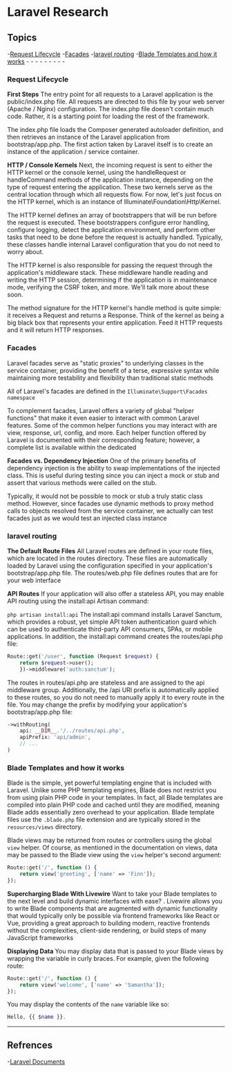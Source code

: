 # Laravel Research

## Topics 

-[Request Lifecycle](#request-lifecycle)
-[Facades](#facades)
-[laravel routing](#laravel-routing)
-[Blade Templates and how it works](#blade-templates-and-how-it-works)
-[]()
-[]()
-[]()
-[]()
-[]()
-[]()
-[]()
-[]()
-[]()


### Request Lifecycle

**First Steps**
The entry point for all requests to a Laravel application is the public/index.php file. All requests are directed to this file by your web server (Apache / Nginx) configuration. The index.php file doesn't contain much code. Rather, it is a starting point for loading the rest of the framework.

The index.php file loads the Composer generated autoloader definition, and then retrieves an instance of the Laravel application from bootstrap/app.php. The first action taken by Laravel itself is to create an instance of the application / service container.

**HTTP / Console Kernels**
Next, the incoming request is sent to either the HTTP kernel or the console kernel, using the handleRequest or handleCommand methods of the application instance, depending on the type of request entering the application. These two kernels serve as the central location through which all requests flow. For now, let's just focus on the HTTP kernel, which is an instance of Illuminate\Foundation\Http\Kernel.

The HTTP kernel defines an array of bootstrappers that will be run before the request is executed. These bootstrappers configure error handling, configure logging, detect the application environment, and perform other tasks that need to be done before the request is actually handled. Typically, these classes handle internal Laravel configuration that you do not need to worry about.

The HTTP kernel is also responsible for passing the request through the application's middleware stack. These middleware handle reading and writing the HTTP session, determining if the application is in maintenance mode, verifying the CSRF token, and more. We'll talk more about these soon.

The method signature for the HTTP kernel's handle method is quite simple: it receives a Request and returns a Response. Think of the kernel as being a big black box that represents your entire application. Feed it HTTP requests and it will return HTTP responses.

### Facades
Laravel facades serve as "static proxies" to underlying classes in the service container, providing the benefit of a terse, expressive syntax while maintaining more testability and flexibility than traditional static methods

All of Laravel's facades are defined in the ```Illuminate\Support\Facades namespace```

To complement facades, Laravel offers a variety of global "helper functions" that make it even easier to interact with common Laravel features. Some of the common helper functions you may interact with are view, response, url, config, and more. Each helper function offered by Laravel is documented with their corresponding feature; however, a complete list is available within the dedicated

**Facades vs. Dependency Injection**
One of the primary benefits of dependency injection is the ability to swap implementations of the injected class. This is useful during testing since you can inject a mock or stub and assert that various methods were called on the stub.

Typically, it would not be possible to mock or stub a truly static class method. However, since facades use dynamic methods to proxy method calls to objects resolved from the service container, we actually can test facades just as we would test an injected class instance

### laravel routing

**The Default Route Files**
All Laravel routes are defined in your route files, which are located in the routes directory. These files are automatically loaded by Laravel using the configuration specified in your application's bootstrap/app.php file. The routes/web.php file defines routes that are for your web interface

**API Routes**
If your application will also offer a stateless API, you may enable API routing using the install:api Artisan command:

```php artisan install:api```
The install:api command installs Laravel Sanctum, which provides a robust, yet simple API token authentication guard which can be used to authenticate third-party API consumers, SPAs, or mobile applications. In addition, the install:api command creates the routes/api.php file:

```php
Route::get('/user', function (Request $request) {
    return $request->user();
    })->middleware('auth:sanctum');
```
The routes in routes/api.php are stateless and are assigned to the api middleware group. Additionally, the /api URI prefix is automatically applied to these routes, so you do not need to manually apply it to every route in the file. You may change the prefix by modifying your application's bootstrap/app.php file:
```php
->withRouting(
    api: __DIR__.'/../routes/api.php',
    apiPrefix: 'api/admin',
    // ...
)
```
### Blade Templates and how it works

Blade is the simple, yet powerful templating engine that is included with Laravel. Unlike some PHP templating engines, Blade does not restrict you from using plain PHP code in your templates. In fact, all Blade templates are compiled into plain PHP code and cached until they are modified, meaning Blade adds essentially zero overhead to your application. Blade template files use the ```.blade.php``` file extension and are typically stored in the ```resources/views``` directory.

Blade views may be returned from routes or controllers using the global ```view``` helper. Of course, as mentioned in the documentation on views, data may be passed to the Blade view using the ```view``` helper's second argument:

```php
Route::get('/', function () {
    return view('greeting', ['name' => 'Finn']);
});
```

**Supercharging Blade With Livewire**
Want to take your Blade templates to the next level and build dynamic interfaces with ease? . Livewire allows you to write Blade components that are augmented with dynamic functionality that would typically only be possible via frontend frameworks like React or Vue, providing a great approach to building modern, reactive frontends without the complexities, client-side rendering, or build steps of many JavaScript frameworks

**Displaying Data**
You may display data that is passed to your Blade views by wrapping the variable in curly braces. For example, given the following route:
```php
Route::get('/', function () {
    return view('welcome', ['name' => 'Samantha']);
});
```
You may display the contents of the ```name``` variable like so:

```php
Hello, {{ $name }}.
```


---
## Refrences
-[Laravel Documents](https://laravel.com/docs/11.x)